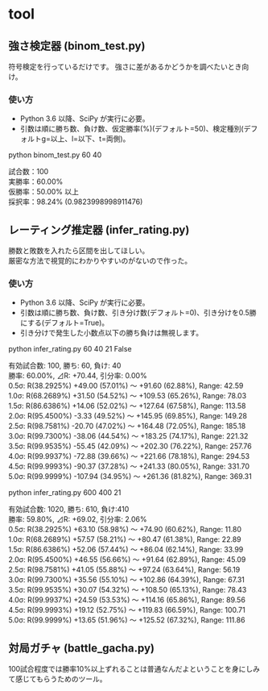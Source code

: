 ﻿# tool

## 強さ検定器 (binom_test.py)

符号検定を行っているだけです。
強さに差があるかどうかを調べたいとき向け。

### 使い方

- Python 3.6 以降、SciPy が実行に必要。
- 引数は順に勝ち数、負け数、仮定勝率(%)(デフォルト=50)、検定種別(デフォルトg=以上、l=以下、t=両側)。

python binom_test.py 60 40  

試合数：100  
実勝率：60.00%  
仮勝率：50.00% 以上  
採択率：98.24% (0.9823998998911476)  

## レーティング推定器 (infer_rating.py)

勝数と敗数を入れたら区間を出してほしい。  
厳密な方法で視覚的にわかりやすいのがないので作った。

### 使い方

- Python 3.6 以降、SciPy が実行に必要。
- 引数は順に勝ち数、負け数、引き分け数(デフォルト=0)、引き分けを0.5勝にする(デフォルト=True)。
- 引き分けで発生した小数点以下の勝ち負けは無視します。

python infer_rating.py 60 40 21 False  
  
有効試合数: 100, 勝ち: 60, 負け: 40  
勝率: 60.00%, ⊿R: +70.44, 引分率: 0.00%  
0.5σ: R(38.2925%)   +49.00 (57.01%) ～   +91.60 (62.88%), Range:  42.59  
1.0σ: R(68.2689%)   +31.50 (54.52%) ～  +109.53 (65.26%), Range:  78.03  
1.5σ: R(86.6386%)   +14.06 (52.02%) ～  +127.64 (67.58%), Range: 113.58  
2.0σ: R(95.4500%)    -3.33 (49.52%) ～  +145.95 (69.85%), Range: 149.28  
2.5σ: R(98.7581%)   -20.70 (47.02%) ～  +164.48 (72.05%), Range: 185.18  
3.0σ: R(99.7300%)   -38.06 (44.54%) ～  +183.25 (74.17%), Range: 221.32  
3.5σ: R(99.9535%)   -55.45 (42.09%) ～  +202.30 (76.22%), Range: 257.76  
4.0σ: R(99.9937%)   -72.88 (39.66%) ～  +221.66 (78.18%), Range: 294.53  
4.5σ: R(99.9993%)   -90.37 (37.28%) ～  +241.33 (80.05%), Range: 331.70  
5.0σ: R(99.9999%)  -107.94 (34.95%) ～  +261.36 (81.82%), Range: 369.31  

python infer_rating.py 600 400 21  

有効試合数: 1020, 勝ち: 610, 負け:410  
勝率: 59.80%, ⊿R: +69.02, 引分率: 2.06%  
0.5σ: R(38.2925%)   +63.10 (58.98%) ～   +74.90 (60.62%), Range:  11.80  
1.0σ: R(68.2689%)   +57.57 (58.21%) ～   +80.47 (61.38%), Range:  22.89  
1.5σ: R(86.6386%)   +52.06 (57.44%) ～   +86.04 (62.14%), Range:  33.99  
2.0σ: R(95.4500%)   +46.55 (56.66%) ～   +91.64 (62.89%), Range:  45.09  
2.5σ: R(98.7581%)   +41.05 (55.88%) ～   +97.24 (63.64%), Range:  56.19  
3.0σ: R(99.7300%)   +35.56 (55.10%) ～  +102.86 (64.39%), Range:  67.31  
3.5σ: R(99.9535%)   +30.07 (54.32%) ～  +108.50 (65.13%), Range:  78.43  
4.0σ: R(99.9937%)   +24.59 (53.53%) ～  +114.16 (65.86%), Range:  89.56  
4.5σ: R(99.9993%)   +19.12 (52.75%) ～  +119.83 (66.59%), Range: 100.71  
5.0σ: R(99.9999%)   +13.65 (51.96%) ～  +125.52 (67.32%), Range: 111.86  

## 対局ガチャ (battle_gacha.py)

100試合程度では勝率10%以上ずれることは普通なんだよということを身にしみて感じてもらうためのツール。
